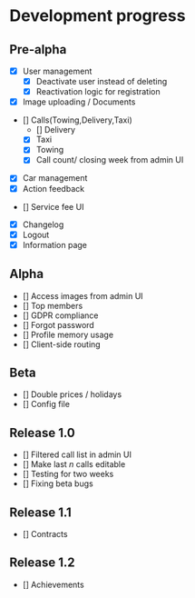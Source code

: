 # Development progress
## Pre-alpha 
- [x] User management
	- [x] Deactivate user instead of deleting
	- [x] Reactivation logic for registration
- [x] Image uploading / Documents
- [] Calls(Towing,Delivery,Taxi)
	- [] Delivery
	- [x] Taxi
	- [x] Towing
	- [x] Call count/ closing week from admin UI
- [x] Car management
- [x] Action feedback
- [] Service fee UI
- [x] Changelog
- [x] Logout
- [x] Information page
## Alpha
- [] Access images from admin UI
- [] Top members
- [] GDPR compliance 
- [] Forgot password
- [] Profile memory usage
- [] Client-side routing
## Beta
- [] Double prices / holidays
- [] Config file
## Release 1.0
- [] Filtered call list in admin UI
- [] Make last *n* calls editable
- [] Testing for two weeks
- [] Fixing beta bugs
## Release 1.1
- [] Contracts
## Release 1.2
- [] Achievements
